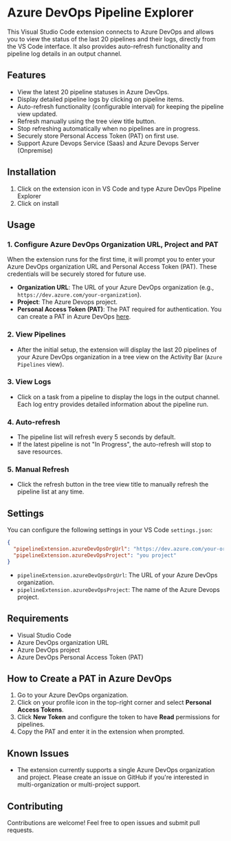 # Azure DevOps Pipeline Explorer

This Visual Studio Code extension connects to Azure DevOps and allows you to view the status of the last 20 pipelines and their logs, directly from the VS Code interface. It also provides auto-refresh functionality and pipeline log details in an output channel.

## Features

- View the latest 20 pipeline statuses in Azure DevOps.
- Display detailed pipeline logs by clicking on pipeline items.
- Auto-refresh functionality (configurable interval) for keeping the pipeline view updated.
- Refresh manually using the tree view title button.
- Stop refreshing automatically when no pipelines are in progress.
- Securely store Personal Access Token (PAT) on first use.
- Support Azure Devops Service (Saas) and Azure Devops Server (Onpremise)

## Installation

1. Click on the extension icon in VS Code and type Azure DevOps Pipeline Explorer
2. Click on install

## Usage

### 1. **Configure Azure DevOps Organization URL, Project and PAT**

When the extension runs for the first time, it will prompt you to enter your Azure DevOps organization URL and Personal Access Token (PAT). These credentials will be securely stored for future use.

- **Organization URL**: The URL of your Azure DevOps organization (e.g., `https://dev.azure.com/your-organization`).
- **Project**: The Azure Devops project.
- **Personal Access Token (PAT)**: The PAT required for authentication. You can create a PAT in Azure DevOps [here](https://docs.microsoft.com/en-us/azure/devops/organizations/accounts/use-personal-access-tokens-to-authenticate).

### 2. **View Pipelines**

- After the initial setup, the extension will display the last 20 pipelines of your Azure DevOps organization in a tree view on the Activity Bar (`Azure Pipelines` view).

### 3. **View Logs**

- Click on a task from a pipeline to display the logs in the output channel. Each log entry provides detailed information about the pipeline run.

### 4. **Auto-refresh**

- The pipeline list will refresh every 5 seconds by default.
- If the latest pipeline is not "In Progress", the auto-refresh will stop to save resources.

### 5. **Manual Refresh**

- Click the refresh button in the tree view title to manually refresh the pipeline list at any time.

## Settings

You can configure the following settings in your VS Code `settings.json`:

```json
{
  "pipelineExtension.azureDevOpsOrgUrl": "https://dev.azure.com/your-organization",
  "pipelineExtension.azureDevOpsProject": "you project"
}
```

- `pipelineExtension.azureDevOpsOrgUrl`: The URL of your Azure DevOps organization.
- `pipelineExtension.azureDevOpsProject`: The name of the Azure Devops project.

## Requirements

- Visual Studio Code
- Azure DevOps organization URL
- Azure DevOps project
- Azure DevOps Personal Access Token (PAT)

## How to Create a PAT in Azure DevOps

1. Go to your Azure DevOps organization.
2. Click on your profile icon in the top-right corner and select **Personal Access Tokens**.
3. Click **New Token** and configure the token to have **Read** permissions for pipelines.
4. Copy the PAT and enter it in the extension when prompted.

## Known Issues

- The extension currently supports a single Azure DevOps organization and project. Please create an issue on GitHub if you're interested in multi-organization or multi-project support.

## Contributing

Contributions are welcome! Feel free to open issues and submit pull requests.
